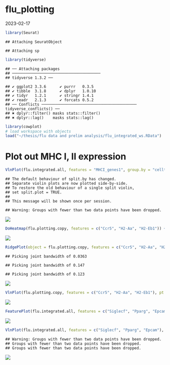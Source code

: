 flu_plotting
================
2023-02-17

``` r
library(Seurat)
```

    ## Attaching SeuratObject

    ## Attaching sp

``` r
library(tidyverse)
```

    ## ── Attaching packages
    ## ───────────────────────────────────────
    ## tidyverse 1.3.2 ──

    ## ✔ ggplot2 3.3.6      ✔ purrr   0.3.5 
    ## ✔ tibble  3.1.8      ✔ dplyr   1.0.10
    ## ✔ tidyr   1.2.1      ✔ stringr 1.4.1 
    ## ✔ readr   2.1.3      ✔ forcats 0.5.2 
    ## ── Conflicts ────────────────────────────────────────── tidyverse_conflicts() ──
    ## ✖ dplyr::filter() masks stats::filter()
    ## ✖ dplyr::lag()    masks stats::lag()

``` r
library(cowplot)
# load workspace with objects
load("~/thesis/flu data and prelim analysis/flu_integrated_ws.RData")
```

# Plot out MHC I, II expression

``` r
VlnPlot(flu.integrated.all, features = "MHCI_genes1", group.by = "celltype", split.by = "timepoint", pt.size = 0)
```

    ## The default behaviour of split.by has changed.
    ## Separate violin plots are now plotted side-by-side.
    ## To restore the old behaviour of a single split violin,
    ## set split.plot = TRUE.
    ##       
    ## This message will be shown once per session.

    ## Warning: Groups with fewer than two data points have been dropped.

![](flu_plotting_files/figure-gfm/unnamed-chunk-1-1.png)<!-- -->

``` r
DoHeatmap(flu.plotting.copy, features = c("Ccr5", "H2-Aa", "H2-Eb1")) + NoLegend()
```

![](flu_plotting_files/figure-gfm/unnamed-chunk-2-1.png)<!-- -->

``` r
RidgePlot(object = flu.plotting.copy, features = c("Ccr5", "H2-Aa", "H2-Eb1"))
```

    ## Picking joint bandwidth of 0.0363

    ## Picking joint bandwidth of 0.147

    ## Picking joint bandwidth of 0.123

![](flu_plotting_files/figure-gfm/unnamed-chunk-2-2.png)<!-- -->

``` r
VlnPlot(flu.plotting.copy, features = c("Ccr5", "H2-Aa", "H2-Eb1"), pt.size = 0)
```

![](flu_plotting_files/figure-gfm/unnamed-chunk-2-3.png)<!-- -->

``` r
FeaturePlot(flu.integrated.all, features = c("Siglecf", "Pparg", "Epcam"), max.cutoff = 3, cols = c("grey", "red"), order = T, split.by = "timepoint", label = TRUE)
```

![](flu_plotting_files/figure-gfm/unnamed-chunk-3-1.png)<!-- -->

``` r
VlnPlot(flu.integrated.all, features = c("Siglecf", "Pparg", "Epcam"), pt.size = 0, split.by = "timepoint", group.by = "celltype")
```

    ## Warning: Groups with fewer than two data points have been dropped.
    ## Groups with fewer than two data points have been dropped.
    ## Groups with fewer than two data points have been dropped.

![](flu_plotting_files/figure-gfm/unnamed-chunk-3-2.png)<!-- -->
